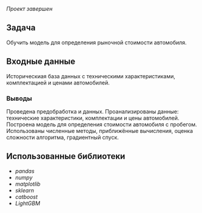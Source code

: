 *Проект завершен*

## Задача
Обучить модель для определения рыночной стоимости автомобиля.


## Входные данные
Историческиая база данных с техническими характеристиками, комплектацией и ценами автомобилей.


### Выводы
Проведена предобработка и данных.
Проанализированы данные: технические характеристики, комплектации и цены автомобилей. 
Построена модель для определения стоимости автомобиля с пробегом.
Использованы численные методы, приближённые вычисления, оценка сложности алгоритма, градиентный спуск.

## Использованные библиотеки
- *pandas*
- *numpy*
- *matplotlib*
- *sklearn*
- *catboost*
- *LightGBM*
